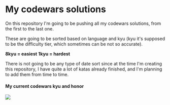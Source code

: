 # My codewars solutions

On this repository I'm going to be pushing all my codewars solutions, from the first to the last one.

These are going to be sorted based on language and kyu (kyu it's supposed to be the difficulty tier, which sometimes can be not so accurate).

**8kyu = easiest**
**1kyu = hardest**

There is not going to be any type of date sort since at the time I'm creating this repository, I have quite a lot of katas already finished, and I'm planning to add them from time to time.

#### My current codewars kyu and honor

<img src="https://www.codewars.com/users/ToniFeliu/badges/large">
